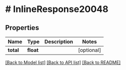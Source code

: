 # # InlineResponse20048

## Properties

Name | Type | Description | Notes
------------ | ------------- | ------------- | -------------
**total** | **float** |  | [optional]

[[Back to Model list]](../../README.md#models) [[Back to API list]](../../README.md#endpoints) [[Back to README]](../../README.md)
